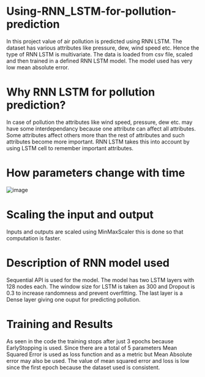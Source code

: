 # Using-RNN_LSTM-for-pollution-prediction
In this project value of air pollution is predicted using  RNN LSTM. The dataset has various attributes like pressure, dew, wind speed etc. Hence the type of RNN LSTM is multivariate. The data is loaded from csv file, scaled and then trained in a defined RNN LSTM model.  The model used has very low mean absolute error.

# Why RNN LSTM for pollution prediction?
In case of pollution the attributes like wind speed, pressure, dew etc. may have some interdependancy because one attribute can affect all attributes. Some attributes affect others more than the rest of attributes and such attributes become more important. RNN LSTM takes this into account by using LSTM cell to remember important attributes.

# How parameters change with time
![image](https://github.com/DevShah011/Using-RNN_LSTM-for-pollution-prediction/assets/115929900/eae9a493-9e15-4e1a-ad3b-1f1e549fce14)

# Scaling the input and output 
Inputs and outputs are scaled using MinMaxScaler this is done so that computation is faster.

# Description of RNN model used
Sequential API is used for the model. The model has two LSTM layers with 128 nodes each. The window size for LSTM is taken as 300 and Dropout is 0.3 to increase randomness and prevent overfitting. The last layer is a Dense layer giving one ouput for predicting pollution.

# Training and Results 
As seen in the code the training stops after just 3 epochs because EarlyStopping is used. Since there are a total of 5 parameters Mean Squared Error is used as loss function and as a metric but Mean Absolute error may also be used. The value of mean squared error and loss is low since the first epoch because the dataset used is consistent.
